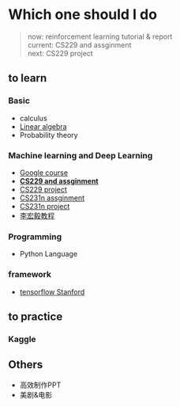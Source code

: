 # Which one should I do

> now:      reinforcement learning tutorial & report\
> current:  CS229 and assginment\
> next:     CS229 project


## to learn

### Basic

- calculus
- [Linear algebra](http://web.mit.edu/18.06/www/)
- Probability theory

### Machine learning and Deep Learning

- [Google course](https://developers.google.cn/machine-learning/crash-course/)
- [**CS229 and assginment**](http://cs229.stanford.edu/ )
- [CS229 project](http://cs229.stanford.edu/projects.html)
- [CS231n assginment](http://cs231.stanford.edu/)
- [CS231n project](http://cs231n.stanford.edu/project.html)
- [李宏毅教程](https://www.bilibili.com/video/av10590361/)

### Programming

- Python Language

### framework

- [tensorflow Stanford](http://web.stanford.edu/class/cs20si/index.html)

## to practice

### Kaggle

## Others

- 高效制作PPT
- 美剧&电影
